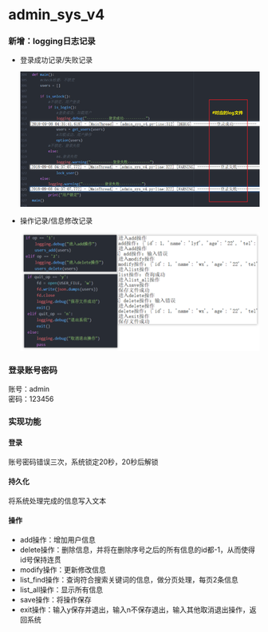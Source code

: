 # admin_sys_v4



### 新增：logging日志记录
* 登录成功记录/失败记录

  <img width="500"  src="https://github.com/1LiMingming1/readme_add_pic/blob/master/1.png">

* 操作记录/信息修改记录

  <img width="500"  src="https://github.com/1LiMingming1/readme_add_pic/blob/master/2.png">  


### 登录账号密码
账号：admin<br/>密码：123456



### 实现功能
#### 登录
账号密码错误三次，系统锁定20秒，20秒后解锁



#### 持久化
将系统处理完成的信息写入文本



#### 操作
* add操作：增加用户信息
* delete操作：删除信息，并将在删除序号之后的所有信息的id都-1，从而使得id号保持连贯
* modify操作：更新修改信息
* list_find操作：查询符合搜索关键词的信息，做分页处理，每页2条信息
* list_all操作：显示所有信息
* save操作：将操作保存
* exit操作：输入y保存并退出，输入n不保存退出，输入其他取消退出操作，返回系统

